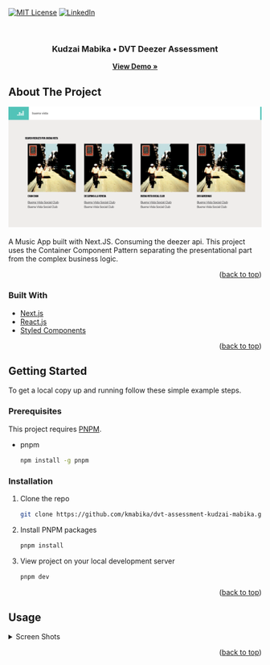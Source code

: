 <div id="top"></div>


[![MIT License][license-shield]][license-url]
[![LinkedIn][linkedin-shield]][linkedin-url]

<br />
<div align="center">
  <h3 align="center">Kudzai Mabika • DVT Deezer Assessment</h3>

  <p align="center">
    <a href="https://github.com/othneildrew/Best-README-Template"><strong>View Demo »</strong></a>
    <br />
  </p>
</div>



<!-- ABOUT THE PROJECT -->
## About The Project

<img src="./demo-images/screen-shot.png">
<br/>
<br>
A Music App built with Next.JS. Consuming the deezer api.
This project uses the Container Component Pattern separating the presentational part from the complex business logic. 

<p align="right">(<a href="#top">back to top</a>)</p>



### Built With


* [Next.js](https://nextjs.org/)
* [React.js](https://reactjs.org/)
* [Styled Components](https://vuejs.org/)

<p align="right">(<a href="#top">back to top</a>)</p>



<!-- GETTING STARTED -->
## Getting Started

To get a local copy up and running follow these simple example steps.

### Prerequisites

This project requires [PNPM](https://pnpm.io/).

* pnpm
  ```sh
  npm install -g pnpm
  ```

### Installation

1. Clone the repo
   ```sh
   git clone https://github.com/kmabika/dvt-assessment-kudzai-mabika.git
   ```
2. Install PNPM packages
   ```sh
   pnpm install
   ```
3. View project on your local development server
   ```js
   pnpm dev
   ```

<p align="right">(<a href="#top">back to top</a>)</p>



<!-- USAGE EXAMPLES -->
## Usage

<details>
  <summary>Screen Shots</summary>
  <img src="./demo-images/demo.png" name="image-name">
  <img src="./demo-images/demo-2.png" name="image-name">
  <img src="./demo-images/demo-3.png" name="image-name">
</details>

<p align="right">(<a href="#top">back to top</a>)</p>

<!-- https://www.markdownguide.org/basic-syntax/#reference-style-links -->

[license-shield]: https://img.shields.io/github/license/othneildrew/Best-README-Template.svg?style=for-the-badge
[license-url]: https://github.com/othneildrew/Best-README-Template/blob/master/LICENSE.txt
[linkedin-shield]: https://img.shields.io/badge/-LinkedIn-black.svg?style=for-the-badge&logo=linkedin&colorB=555
[linkedin-url]: https://www.linkedin.com/in/kudzaimabika/